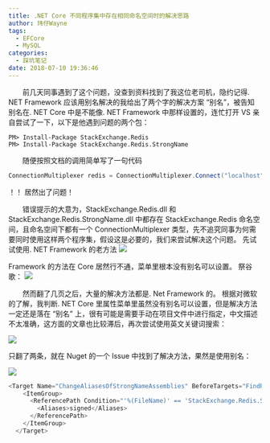```yaml
---
title: .NET Core 不同程序集中存在相同命名空间时的解决思路
author: 玮仔Wayne
tags:
  - EFCore
  - MySQL
categories:
  - 踩坑笔记
date: 2018-07-10 19:36:46
---
```

　　前几天同事遇到了这个问题，没查到资料找到了我这位老司机，隐约记得. NET Framework 应该用别名解决的我给出了两个字的解决方案 “别名”，被告知别名在. NET Core 中是不能像. NET Framework 中那样设置的，连忙打开 VS 亲自尝试了一下，以下是他遇到问题的两个包：
```charp
PM> Install-Package StackExchange.Redis
PM> Install-Package StackExchange.Redis.StrongName
```
　　随便按照文档的调用简单写了一句代码
```csharp
ConnectionMultiplexer redis = ConnectionMultiplexer.Connect("localhost");
```
！！
居然出了问题！

　　错误提示的大意为，StackExchange.Redis.dll 和 StackExchange.Redis.StrongName.dll 中都存在 StackExchange.Redis 命名空间，且命名空间下都有一个 ConnectionMultiplexer 类型，先不追究同事为何需要同时使用这样两个程序集，假设这是必要的，我们来尝试解决这个问题。
先试试使用. NET Framework 的老方法
![](http://qiniucdn.wayneshao.com/.NET-Core-%E4%B8%8D%E5%90%8C/20180710081024412.png)

Framework 的方法在 Core 居然行不通，菜单里根本没有别名可以设置。
祭谷歌：
![](http://qiniucdn.wayneshao.com/.NET-Core-%E4%B8%8D%E5%90%8C/20180710080824886.png)

　　然而翻了几页之后，大量的解决方法都是. Net Framework 的。
根据对微软的了解，我判断. NET Core 里属性菜单里虽然没有别名可以设置，但是解决方法一定还是落在 “别名” 上，很有可能是需要手动在项目文件中进行指定，中文描述不太准确，这方面的文章也比较滞后，再次尝试使用英文关键词搜索：

![](http://qiniucdn.wayneshao.com/.NET-Core-%E4%B8%8D%E5%90%8C/20180710081620557.png)

只翻了两条，就在 Nuget 的一个 Issue 中找到了解决方法，果然是使用别名：

![](http://qiniucdn.wayneshao.com/.NET-Core-%E4%B8%8D%E5%90%8C/20180710082052253.png)

```csharp
<Target Name="ChangeAliasesOfStrongNameAssemblies" BeforeTargets="FindReferenceAssembliesForReferences;ResolveReferences">
    <ItemGroup>
      <ReferencePath Condition="'%(FileName)' == 'StackExchange.Redis.StrongName'">
        <Aliases>signed</Aliases>
      </ReferencePath>
    </ItemGroup>
  </Target>
```